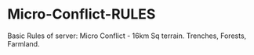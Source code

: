 # Micro-Conflict-RULES
Basic Rules of server: Micro Conflict - 16km Sq terrain.  Trenches, Forests, Farmland.
